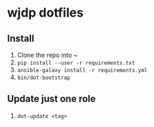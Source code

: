 # wjdp dotfiles

## Install

1. Clone the repo into ~
2. `pip install --user -r requirements.txt`
3. `ansible-galaxy install -r requirements.yml`
4. `bin/dot-bootstrap`

## Update just one role

1. `dot-update <tag>`
